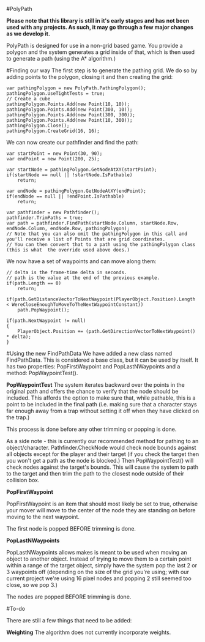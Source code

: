 #PolyPath

**Please note that this library is still in it's early stages and has not been used with any projects. As such, it may go through a few major changes as we develop it.**

PolyPath is designed for use in a non-grid based game. You provide a polygon and the system generates a grid inside of that, which is then used to generate a path (using the A* algorithm.)

#Finding our way
The first step is to generate the pathing grid. We do so by adding points to the polygon, closing it and then creating the grid:

```CSharp
var pathingPolygon = new PolyPath.PathingPolygon();
pathingPolygon.UseTightTests = true;
// Create a cube
pathingPolygon.Points.Add(new Point(10, 10));
pathingPolygon.Points.Add(new Point(300, 10));
pathingPolygon.Points.Add(new Point(300, 300));
pathingPolygon.Points.Add(new Point(10, 300));
pathingPolygon.Close();
pathingPolygon.CreateGrid(16, 16);
```

We can now create our pathfinder and find the path:

```CSharp
var startPoint = new Point(30, 90);
var endPoint = new Point(200, 25);

var startNode = pathingPolygon.GetNodeAtXY(startPoint);
if(startNode == null || !startNode.IsPathable)
	return;

var endNode = pathingPolygon.GetNodeAtXY(endPoint);
if(endNode == null || !endPoint.IsPathable)
	return;
	
var pathfinder = new Pathfinder();
pathfinder.TrimPaths = true;
var path = pathfinder.FindPath(startNode.Column, startNode.Row, endNode.Column, endNode.Row, pathingPolygon);
// Note that you can also omit the pathingPolygon in this call and you'll receive a list of Points that are grid coordinates.
// You can then convert that to a path using the pathingPolygon class (this is what  the override used above does.)
```

We now have a set of waypoints and can move along them:

```CSharp
// delta is the frame-time delta in seconds.
// path is the value at the end of the previous example.
if(path.Length == 0)
	return;
	
if(path.GetDistanceVectorToNextWaypoint(PlayerObject.Position).Length < WereCloseEnoughToMoveToTheNextWaypointConstant))
	path.PopWaypoint();

if(path.NextWaypoint != null)
{
	PlayerObject.Position += (path.GetDirectionVectorToNextWaypoint() * delta);
}
```

#Using the new FindPathData
We have added a new class named FindPathData. This is considered a base class, but it can be used by itself. It has two properties: PopFirstWaypoint and PopLastNWaypoints and a method: PopWaypointTest().

**PopWaypointTest**
The system iterates backward over the points in the original path and offers the chance to verify that the node should be included. This affords the option to make sure that, while pathable, this is a point to be included in the final path (i.e. making sure that a character stays far enough away from a trap without setting it off when they have clicked on the trap.)

This process is done before any other trimming or popping is done.

As a side note - this is currently our recommended method for pathing to an object/character. Pathfinder.CheckNode would check node bounds against all objects except for the player and their target (if you check the target then you won't get a path as the node is blocked.) Then PopWaypointTest() will check nodes against the target's bounds. This will cause the system to path to the target and then trim the path to the closest node outside of their collision box.

**PopFirstWaypoint**

PopFirstWaypoint is an item that should most likely be set to true, otherwise your mover will move to the center of the node they are standing on before moving to the next waypoint.

The first node is popped BEFORE trimming is done.

**PopLastNWaypoints**

PopLastNWaypoints allows makes is meant to be used when moving an object to another object. Instead of trying to move them to a certain point within a range of the target object, simply have the system pop the last 2 or 3 waypoints off (depending on the size of the grid you're using; with our current project we're using 16 pixel nodes and popping 2 still seemed too close, so we pop 3.)

The nodes are popped BEFORE trimming is done.

#To-do

There are still a few things that need to be added:

**Weighting**
The algorithm does not currently incorporate weights.
